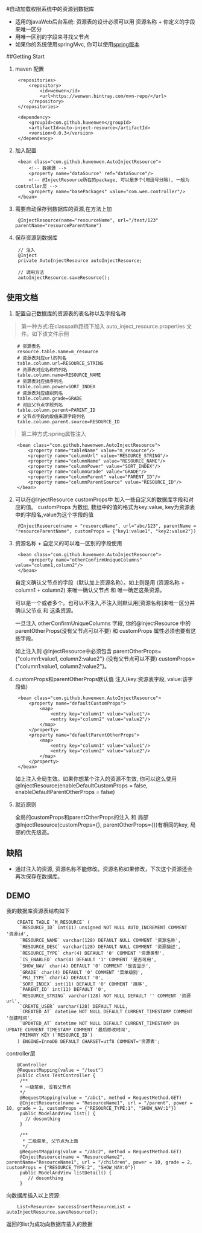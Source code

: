 #自动加载权限系统中的资源到数据库
* 适用的javaWeb后台系统: 资源表的设计必须可以用 资源名称 + 你定义的字段 来唯一区分
* 用唯一区别的字段来寻找父节点
* 如果你的系统使用springMvc, 你可以使用[spring版本](https://github.com/huwenwen/auto_inject_resource/tree/spring)

##Getting Start
1. maven 配置
        
        <repositories>
            <repository>
                <id>wenwen</id>
                <url>https://wenwen.bintray.com/mvn-repo/</url>
            </repository>
        </repositories>
        
        <dependency>
            <groupId>com.github.huwenwen</groupId>
            <artifactId>auto-inject-resource</artifactId>
            <version>0.0.3</version>
        </dependency>
2. 加入配置

        <bean class="com.github.huwenwen.AutoInjectResource">
            <!-- 数据源 -->
            <property name="dataSource" ref="dataSource"/>
            <!-- @InjectResource所在的package, 可以是多个(用逗号分隔), 一般为controller层 -->
            <property name="basePackages" value="com.wen.controller"/>
        </bean>
3. 需要自动保存到数据库的资源,在方法上加

        @InjectResource(name="resourceName", url="/test/123" parentName="resourceParentName")

4. 保存资源到数据库
    
        // 注入
        @Inject
        private AutoInjectResource autoInjectResource;
        
        // 调用方法
        autoInjectResource.saveResource();
    
## 使用文档
1. 配置自己数据库的资源表的表名称以及字段名称
>第一种方式:在classpath路径下加入 auto_inject_resource.properties 文件。如下该文件示例
    
        # 资源表名
        resource.table.name=m_resource
        # 资源表对应url的列名
        table.column.url=RESOURCE_STRING
        # 资源表对应名称的列名
        table.column.name=RESOURCE_NAME
        # 资源表对应排序列名
        table.column.power=SORT_INDEX
        # 资源表对应级别列名
        table.column.grade=GRADE
        # 对应父节点字段列名
        table.column.parent=PARENT_ID
        # 父节点字段的取值来源字段列名
        table.column.parent.source=RESOURCE_ID
>第二种方式:spring属性注入
    
        <bean class="com.github.huwenwen.AutoInjectResource">
            <property name="tableName" value="m_resource"/>
            <property name="columnUrl" value="RESOURCE_STRING"/>
            <property name="columnName" value="RESOURCE_NAME"/>
            <property name="columnPower" value="SORT_INDEX"/>
            <property name="columnGrade" value="GRADE"/>
            <property name="columnParent" value="PARENT_ID"/>
            <property name="columnParentSource" value="RESOURCE_ID"/>
        </bean>
2. 可以在@InjectResource customProps中 加入一些自定义的数据库字段和对应的值。
    customProps 为数组, 数组中的值的格式为key:value, key为资源表中的字段名,value为这个字段的值
    
        @InjectResource(name = "resourceName", url="abc/123", parentName = "resourceParentName", customProps = {"key1:value1", "key2:value2"})

3. 资源名称 + 自定义的可以唯一区别的字段使用

        <bean class="com.github.huwenwen.AutoInjectResource">
            <property name="otherConfirmUniqueColumns" value="column1,column2"/>
        </bean>
        
     自定义确认父节点的字段（默认加上资源名称）。如上则是用 (资源名称 + column1 + column2) 来唯一确认父节点 和 唯一确定这条资源。
     
     可以是一个或者多个。也可以不注入,不注入则默认用[资源名称]来唯一区分并确认父节点 和 这条资源。
     
     一旦注入 otherConfirmUniqueColumns 字段, 你的@InjectResource 中的 parentOtherProps(没有父节点可以不要) 和 customProps 属性必须也要有这些字段。
     
     如上注入则 @InjectResource中必须包含 parentOtherProps={"column1:value1, column2:value2"} (没有父节点可以不要) customProps={"column1:value1, column2:value2"}。

4. customProps和parentOtherProps默认值 注入(key:资源表字段, value:该字段值)

        <bean class="com.github.huwenwen.AutoInjectResource">
            <property name="defaultCustomProps">
                <map>
                    <entry key="column1" value="value1"/>
                    <entry key="column2" value="value2"/>
                </map>
            </property>
            <property name="defaultParentOtherProps">
                <map>
                    <entry key="column1" value="value1"/>
                    <entry key="column2" value="value2"/>
                </map>
            </property>
        </bean>
   
   如上注入全局生效。如果你想某个注入的资源不生效, 你可以这么使用@InjectResource(enableDefaultCustomProps = false, enableDefaultParentOtherProps = false)

5. 就近原则

      全局的customProps和parentOtherProps的注入 和 局部@InjectResource(customProps={}, parentOtherProps={})有相同的key, 局部的优先级高。
     
## 缺陷
* 通过注入的资源, 资源名称不能修改。资源名称如果修改，下次这个资源还会再次保存在数据库。

## DEMO
   我的数据库资源表结构如下
   
        CREATE TABLE `M_RESOURCE` (
         `RESOURCE_ID` int(11) unsigned NOT NULL AUTO_INCREMENT COMMENT '资源id',
         `RESOURCE_NAME` varchar(128) DEFAULT NULL COMMENT '资源名称',
         `RESOURCE_DESC` varchar(128) DEFAULT NULL COMMENT '资源描述',
         `RESOURCE_TYPE` char(4) DEFAULT '0' COMMENT '资源类型',
         `IS_ENABLED` char(4) DEFAULT '1' COMMENT '是否可用',
         `SHOW_NAV` char(4) DEFAULT '0' COMMENT '是否显示',
         `GRADE` char(4) DEFAULT '0' COMMENT '菜单级别',
         `PRJ_TYPE` char(4) DEFAULT '0',
         `SORT_INDEX` int(11) DEFAULT '0' COMMENT '排序',
         `PARENT_ID` int(11) DEFAULT '0',
         `RESOURCE_STRING` varchar(128) NOT NULL DEFAULT '' COMMENT '资源url',
         `CREATE_USER` varchar(128) DEFAULT NULL,
         `CREATED_AT` datetime NOT NULL DEFAULT CURRENT_TIMESTAMP COMMENT '创建时间',
         `UPDATED_AT` datetime NOT NULL DEFAULT CURRENT_TIMESTAMP ON UPDATE CURRENT_TIMESTAMP COMMENT '最后修改时间',
         PRIMARY KEY (`RESOURCE_ID`)
        ) ENGINE=InnoDB DEFAULT CHARSET=utf8 COMMENT='资源表';
   
   controller层
   
        @Controller
        @RequestMapping(value = "/test")
        public class TestController {
         /**
         * 一级菜单, 没有父节点
         */
         @RequestMapping(value = "/abc1", method = RequestMethod.GET)
         @InjectResource(name = "ResourceName1", url = "/parent", power = 10, grade = 1, customProps = {"RESOURCE_TYPE:1", "SHOW_NAV:1"})
         public ModelAndView list() {
           // dosomthing
         }
         
         /**
          * 二级菜单, 父节点为上面
          */
         @RequestMapping(value = "/abc2", method = RequestMethod.GET)
         @InjectResource(name = "ResourceName2", parentName="ResourceName1", url = "/children", power = 10, grade = 2, customProps = {"RESOURCE_TYPE:2", "SHOW_NAV:0"})
         public ModelAndView listDetail() {
            // dosomthing
         }
         
  向数据库插入以上资源:
    
        List<Resource> successInsertResourceList = autoInjectResource.saveResource();
  
     
  返回的list为成功向数据库插入的数据
  


